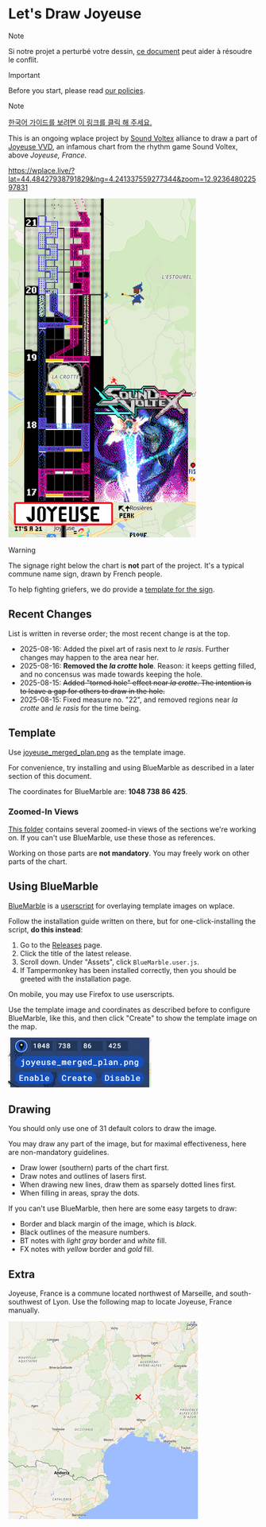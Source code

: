 # Let's Draw Joyeuse

> [!NOTE]
> Si notre projet a perturbé votre dessin, [ce document](./CONFLICT.md) peut aider à résoudre le conflit.

> [!IMPORTANT]
> Before you start, please read [our policies](./POLICY.md).

> [!NOTE]
> [한국어 가이드를 보려면 이 링크를 클릭 해 주세요.](./README.ko.md)

This is an ongoing wplace project by [Sound Voltex](https://wplace.live/join?id=01989f5c-68ff-7a63-8f28-d965e94dbab1) alliance to draw a part of [Joyeuse VVD](https://youtu.be/g8KqV90aeg8?t=26s), an infamous chart from the rhythm game Sound Voltex, above *Joyeuse, France*.

<https://wplace.live/?lat=44.48427938791829&lng=4.241337559277344&zoom=12.923648022597831>

![Birds-eye View Image](./doc/main.png)

> [!WARNING]
> The signage right below the chart is **not** part of the project.
> It's a typical commune name sign, drawn by French people.
>
> To help fighting griefers, we do provide a [template for the sign](./partial/sign.png).

## Recent Changes

List is written in reverse order; the most recent change is at the top.

- 2025-08-16: Added the pixel art of rasis next to *le rasis*. Further changes may happen to the area near her.
- 2025-08-16: **Removed the *la crotte* hole**. Reason: it keeps getting filled, and no concensus was made towards keeping the hole.
- 2025-08-15: ~~Added "torned hole" effect near *la crotte*. The intention is to leave a gap for others to draw in the hole.~~
- 2025-08-15: Fixed measure no. "22", and removed regions near *la crotte* and *le rasis* for the time being.

## Template

Use [joyeuse_merged_plan.png](./joyeuse_merged_plan.png) as the template image.

For convenience, try installing and using BlueMarble as described in a later section of this document.

The coordinates for BlueMarble are: **1048 738 86 425**.

### Zoomed-In Views

[This folder](./doc/zoom-in/) contains several zoomed-in views of the sections we're working on.
If you can't use BlueMarble, use these those as references.

Working on those parts are **not mandatory**. You may freely work on other parts of the chart.

## Using BlueMarble

[BlueMarble](https://github.com/SwingTheVine/Wplace-BlueMarble) is a [userscript](https://en.wikipedia.org/wiki/Userscript) for overlaying template images on wplace.

Follow the installation guide written on there, but for one-click-installing the script, **do this instead**:

1. Go to the [Releases](https://github.com/SwingTheVine/Wplace-BlueMarble/releases) page.
2. Click the title of the latest release.
3. Scroll down. Under "Assets", click `BlueMarble.user.js`.
4. If Tampermonkey has been installed correctly, then you should be greeted with the installation page.

On mobile, you may use Firefox to use userscripts.

Use the template image and coordinates as described before to configure BlueMarble, like this, and then click "Create" to show the template image on the map.

![Configuring BlueMarble](./doc/bluemarble.png)

## Drawing

You should only use one of 31 default colors to draw the image.

You may draw any part of the image, but for maximal effectiveness, here are non-mandatory guidelines.

- Draw lower (southern) parts of the chart first.
- Draw notes and outlines of lasers first.
- When drawing new lines, draw them as sparsely dotted lines first.
- When filling in areas, spray the dots.

If you can't use BlueMarble, then here are some easy targets to draw:

- Border and black margin of the image, which is *black*.
- Black outlines of the measure numbers.
- BT notes with *light gray* border and *white* fill.
- FX notes with *yellow* border and *gold* fill.

## Extra

Joyeuse, France is a commune located northwest of Marseille, and south-southwest of Lyon.
Use the following map to locate Joyeuse, France manually.

![Location of Joyeuse, France](./doc/location.png)
